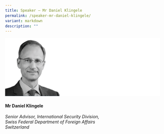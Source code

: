 ```yaml
---
title: Speaker – Mr Daniel Klingele
permalink: /speaker-mr-daniel-klingele/
variant: markdown
description: ""
---
```

![](/images/2025%20speakers/Daniel_Klingele.png)
#### **Mr Daniel Klingele**

*Senior Advisor, International Security Division, <br>Swiss Federal Department of Foreign Affairs<br>Switzerland*
